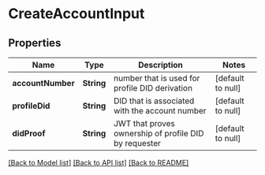 # CreateAccountInput

## Properties

| Name              | Type       | Description                                           | Notes             |
| ----------------- | ---------- | ----------------------------------------------------- | ----------------- |
| **accountNumber** | **String** | number that is used for profile DID derivation        | [default to null] |
| **profileDid**    | **String** | DID that is associated with the account number        | [default to null] |
| **didProof**      | **String** | JWT that proves ownership of profile DID by requester | [default to null] |

[[Back to Model list]](../README.md#documentation-for-models) [[Back to API list]](../README.md#documentation-for-api-endpoints) [[Back to README]](../README.md)
